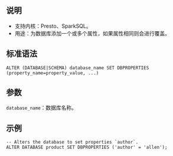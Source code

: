 ## 说明
- 支持内核：Presto、SparkSQL。
- 用途：为数据库添加一个或多个属性，如果属性相同则会进行覆盖。

## 标准语法
```
ALTER (DATABASE|SCHEMA) database_name SET DBPROPERTIES (property_name=property_value, ...)
```
## 参数
`database_name`：数据库名称。

## 示例
```
-- Alters the database to set properties `author`.
ALTER DATABASE product SET DBPROPERTIES ('author' = 'allen');
```
